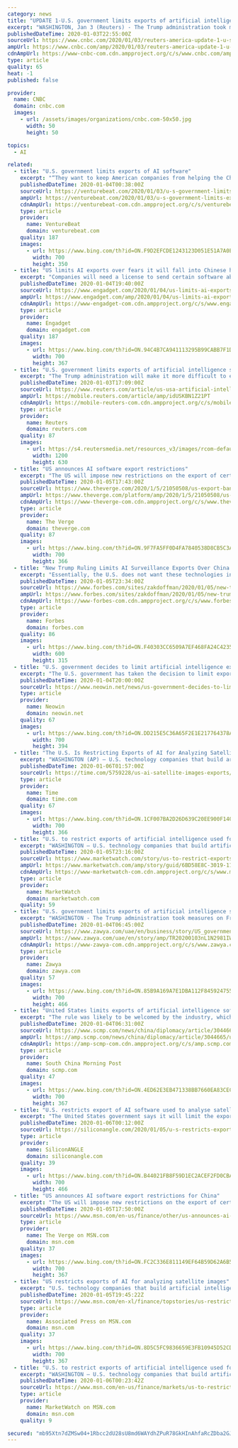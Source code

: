 ```yaml
---
category: news
title: "UPDATE 1-U.S. government limits exports of artificial intelligence software"
excerpt: "WASHINGTON, Jan 3 (Reuters) - The Trump administration took measures on Friday to crimp exports of artificial intelligence software as part of a bid to keep sensitive technologies out of the hands of rival powers like China. Under a new rule which goes into effect on Monday, companies that export certain types of geospatial imagery software ..."
publishedDateTime: 2020-01-03T22:55:00Z
sourceUrl: https://www.cnbc.com/2020/01/03/reuters-america-update-1-u-s-government-limits-exports-of-artificial-intelligence-software.html
ampUrl: https://www.cnbc.com/amp/2020/01/03/reuters-america-update-1-u-s-government-limits-exports-of-artificial-intelligence-software.html
cdnAmpUrl: https://www-cnbc-com.cdn.ampproject.org/c/s/www.cnbc.com/amp/2020/01/03/reuters-america-update-1-u-s-government-limits-exports-of-artificial-intelligence-software.html
type: article
quality: 65
heat: -1
published: false

provider:
  name: CNBC
  domain: cnbc.com
  images:
    - url: /assets/images/organizations/cnbc.com-50x50.jpg
      width: 50
      height: 50

topics:
  - AI

related:
  - title: "U.S. government limits exports of AI software"
    excerpt: "“They want to keep American companies from helping the Chinese make better AI products that can help their military,” said James Lewis, a technology expert with the Washington-based Center for Strategic and International Studies think tank. The rule will likely be welcomed by industry, Lewis said, because it had feared a much broader ..."
    publishedDateTime: 2020-01-04T00:38:00Z
    sourceUrl: https://venturebeat.com/2020/01/03/u-s-government-limits-exports-of-ai-software/
    ampUrl: https://venturebeat.com/2020/01/03/u-s-government-limits-exports-of-ai-software/amp/
    cdnAmpUrl: https://venturebeat-com.cdn.ampproject.org/c/s/venturebeat.com/2020/01/03/u-s-government-limits-exports-of-ai-software/amp/
    type: article
    provider:
      name: VentureBeat
      domain: venturebeat.com
    quality: 187
    images:
      - url: https://www.bing.com/th?id=ON.F9D2EFCDE1243123D051E51A7A0E1284
        width: 700
        height: 350
  - title: "US limits AI exports over fears it will fall into Chinese hands"
    excerpt: "Companies will need a license to send certain software abroad. The US government's concerns about Chinese involvement in tech are leading to significant restrictions on AI. The Commerce Department is instituting a rule on January 6th that will require companies to obtain a license if they want to export certain AI-powered geospatial imagery ..."
    publishedDateTime: 2020-01-04T19:40:00Z
    sourceUrl: https://www.engadget.com/2020/01/04/us-limits-ai-exports/
    ampUrl: https://www.engadget.com/amp/2020/01/04/us-limits-ai-exports/
    cdnAmpUrl: https://www-engadget-com.cdn.ampproject.org/c/s/www.engadget.com/amp/2020/01/04/us-limits-ai-exports/
    type: article
    provider:
      name: Engadget
      domain: engadget.com
    quality: 187
    images:
      - url: https://www.bing.com/th?id=ON.94C4B7CA941113295B99CABB7F1DA5E3
        width: 700
        height: 367
  - title: "U.S. government limits exports of artificial intelligence software"
    excerpt: "The Trump administration will make it more difficult to export artificial intelligence software as of next week, part of a bid to keep sensitive technologies out of the hands of rival powers like China."
    publishedDateTime: 2020-01-03T17:09:00Z
    sourceUrl: https://www.reuters.com/article/us-usa-artificial-intelligence-idUSKBN1Z21PT
    ampUrl: https://mobile.reuters.com/article/amp/idUSKBN1Z21PT
    cdnAmpUrl: https://mobile-reuters-com.cdn.ampproject.org/c/s/mobile.reuters.com/article/amp/idUSKBN1Z21PT
    type: article
    provider:
      name: Reuters
      domain: reuters.com
    quality: 87
    images:
      - url: https://s4.reutersmedia.net/resources_v3/images/rcom-default.png
        width: 1200
        height: 630
  - title: "US announces AI software export restrictions"
    excerpt: "The US will impose new restrictions on the export of certain AI programs overseas, including to rival China. The ban, which comes into force on Monday, is the first to be applied under a 2018 law known as the Export Control Reform Act or ECRA. This requires the government to examine how it can restrict the export of “emerging” technologies ..."
    publishedDateTime: 2020-01-05T17:43:00Z
    sourceUrl: https://www.theverge.com/2020/1/5/21050508/us-export-ban-ai-software-china-geospatial-analysis
    ampUrl: https://www.theverge.com/platform/amp/2020/1/5/21050508/us-export-ban-ai-software-china-geospatial-analysis
    cdnAmpUrl: https://www-theverge-com.cdn.ampproject.org/c/s/www.theverge.com/platform/amp/2020/1/5/21050508/us-export-ban-ai-software-china-geospatial-analysis
    type: article
    provider:
      name: The Verge
      domain: theverge.com
    quality: 87
    images:
      - url: https://www.bing.com/th?id=ON.9F7FA5FF0D4FA7840538D8CB5C3AD22B
        width: 700
        height: 366
  - title: "New Trump Ruling Limits AI Surveillance Exports Over China Military Fears"
    excerpt: "Essentially, the U.S. does not want these technologies in enemy hands. The restrictions cover U.S. exports to all countries bar Canada, but the primary target is of course China and its world-leading AI surveillance industry. Some three months ago, Washington barred U.S. companies from trading with China’s leading AI surveillance unicorns ..."
    publishedDateTime: 2020-01-05T23:34:00Z
    sourceUrl: https://www.forbes.com/sites/zakdoffman/2020/01/05/new-trump-ruling-limits-ai-surveillance-exports-over-china-military-fears/
    ampUrl: https://www.forbes.com/sites/zakdoffman/2020/01/05/new-trump-ruling-limits-ai-surveillance-exports-over-china-military-fears/amp/
    cdnAmpUrl: https://www-forbes-com.cdn.ampproject.org/c/s/www.forbes.com/sites/zakdoffman/2020/01/05/new-trump-ruling-limits-ai-surveillance-exports-over-china-military-fears/amp/
    type: article
    provider:
      name: Forbes
      domain: forbes.com
    quality: 86
    images:
      - url: https://www.bing.com/th?id=ON.F40303CC6509A7EF468FA24C42350E12
        width: 600
        height: 315
  - title: "U.S. government decides to limit artificial intelligence exports"
    excerpt: "The U.S. government has taken the decision to limit exports of artificial intelligence software in a bid to keep it out of the hands of countries like Russia and China. With the new restrictions, which come into effect on Monday, companies that export geospatial imagery software from the country will need to acquire a license. The only time a ..."
    publishedDateTime: 2020-01-04T20:00:00Z
    sourceUrl: https://www.neowin.net/news/us-government-decides-to-limit-artificial-intelligence-exports
    type: article
    provider:
      name: Neowin
      domain: neowin.net
    quality: 67
    images:
      - url: https://www.bing.com/th?id=ON.DD215E5C36A65F2E1E217764378A1D04
        width: 700
        height: 394
  - title: "The U.S. Is Restricting Exports of AI for Analyzing Satellite Images"
    excerpt: "WASHINGTON (AP) — U.S. technology companies that build artificial intelligence software for analyzing satellite imagery will face new restrictions on exporting their products to China and elsewhere. The Commerce Department said new export rules take effect Monday that target emerging technology that could give the U.S. a significant military ..."
    publishedDateTime: 2020-01-06T01:57:00Z
    sourceUrl: https://time.com/5759228/us-ai-satellite-images-exports/
    type: article
    provider:
      name: Time
      domain: time.com
    quality: 67
    images:
      - url: https://www.bing.com/th?id=ON.1CF007BA2D26D639C20EE900F14040A7
        width: 700
        height: 366
  - title: "U.S. to restrict exports of artificial intelligence used for analyzing satellite images"
    excerpt: "WASHINGTON — U.S. technology companies that build artificial intelligence software for analyzing satellite imagery will face new restrictions on exporting their products to China and elsewhere. The Commerce Department said new export rules take effect Monday that target emerging technology that could give the U.S. a significant military or ..."
    publishedDateTime: 2020-01-05T23:16:00Z
    sourceUrl: https://www.marketwatch.com/story/us-to-restrict-exports-of-artificial-intelligence-used-for-analyzing-satellite-images-2020-01-05
    ampUrl: https://www.marketwatch.com/amp/story/guid/6BD58E8C-3019-11EA-AEE1-7A786F5E9765
    cdnAmpUrl: https://www-marketwatch-com.cdn.ampproject.org/c/s/www.marketwatch.com/amp/story/guid/6BD58E8C-3019-11EA-AEE1-7A786F5E9765
    type: article
    provider:
      name: MarketWatch
      domain: marketwatch.com
    quality: 59
  - title: "U.S. government limits exports of artificial intelligence software"
    excerpt: "WASHINGTON - The Trump administration took measures on Friday to crimp exports of artificial intelligence software as part of a bid to keep sensitive technologies out of the hands of rival powers like China. Under a new rule which goes into effect on Monday, companies that export certain types of geospatial imagery software from the United ..."
    publishedDateTime: 2020-01-04T06:45:00Z
    sourceUrl: https://www.zawya.com/uae/en/business/story/US_government_limits_exports_of_artificial_intelligence_software-TR20200103nL1N2981IWX1/
    ampUrl: https://www.zawya.com/uae/en/story/amp/TR20200103nL1N2981IWX1/
    cdnAmpUrl: https://www-zawya-com.cdn.ampproject.org/c/s/www.zawya.com/uae/en/story/amp/TR20200103nL1N2981IWX1/
    type: article
    provider:
      name: Zawya
      domain: zawya.com
    quality: 57
    images:
      - url: https://www.bing.com/th?id=ON.85B9A169A7E1DBA112F845924755F8F9
        width: 700
        height: 466
  - title: "United States limits exports of artificial intelligence software to rival powers like China"
    excerpt: "The rule was likely to be welcomed by the industry, which had feared a much broader crackdown on exports of most artificial intelligence hardware and software, he said. The rule covered software that could be used by sensors, drones and satellites to automate the process of identifying targets for both military and civilian ends, he said."
    publishedDateTime: 2020-01-04T06:31:00Z
    sourceUrl: https://www.scmp.com/news/china/diplomacy/article/3044665/united-states-limits-exports-artificial-intelligence-software
    ampUrl: https://amp.scmp.com/news/china/diplomacy/article/3044665/united-states-limits-exports-artificial-intelligence-software
    cdnAmpUrl: https://amp-scmp-com.cdn.ampproject.org/c/s/amp.scmp.com/news/china/diplomacy/article/3044665/united-states-limits-exports-artificial-intelligence-software
    type: article
    provider:
      name: South China Morning Post
      domain: scmp.com
    quality: 47
    images:
      - url: https://www.bing.com/th?id=ON.4ED62E3EB471338BB7660EA83CECAD44
        width: 700
        height: 367
  - title: "U.S. restricts export of AI software used to analyse satellite images"
    excerpt: "The United States government says it will limit the export of certain types of artificial intelligence software that’s used to analyze images ... It applies specifically to software that uses neural networks, a component of machine learning, to discover “points of interest” in geospatial images created by satellites."
    publishedDateTime: 2020-01-06T00:12:00Z
    sourceUrl: https://siliconangle.com/2020/01/05/u-s-restricts-export-ai-software-used-analyse-satellite-images/
    type: article
    provider:
      name: SiliconANGLE
      domain: siliconangle.com
    quality: 39
    images:
      - url: https://www.bing.com/th?id=ON.B44021FB8F59D1EC2ACEF2FD0CBACC98
        width: 700
        height: 466
  - title: "US announces AI software export restrictions for China"
    excerpt: "The US will impose new restrictions on the export of certain AI programs overseas, including to rival China. The ban, which comes into force on Monday, is the first to be applied under a 2018 law known as the Export Control Reform Act or ECRA."
    publishedDateTime: 2020-01-05T17:50:00Z
    sourceUrl: https://www.msn.com/en-us/finance/other/us-announces-ai-software-export-restrictions-for-china/ar-BBYD5Xa
    type: article
    provider:
      name: The Verge on MSN.com
      domain: msn.com
    quality: 37
    images:
      - url: https://www.bing.com/th?id=ON.FC2C336E811149EF64B59D62A6B5D659
        width: 700
        height: 367
  - title: "US restricts exports of AI for analyzing satellite images"
    excerpt: "U.S. technology companies that build artificial intelligence software for analyzing satellite imagery will face new restrictions on exporting their products to China and elsewhere."
    publishedDateTime: 2020-01-05T19:45:22Z
    sourceUrl: https://www.msn.com/en-xl/finance/topstories/us-restricts-exports-of-ai-for-analyzing-satellite-images/ar-BBYEmGP
    type: article
    provider:
      name: Associated Press on MSN.com
      domain: msn.com
    quality: 37
    images:
      - url: https://www.bing.com/th?id=ON.8D5C5FC9836659E3FB10945D52CD5671
        width: 700
        height: 367
  - title: "U.S. to restrict exports of artificial intelligence used for analyzing satellite images"
    excerpt: "WASHINGTON — U.S. technology companies that build artificial intelligence software for analyzing satellite imagery will face new restrictions on exporting their products to China and elsewhere. The Commerce Department said new export rules take effect Monday that target emerging technology that could give the U.S. a significant military or ..."
    publishedDateTime: 2020-01-06T00:23:42Z
    sourceUrl: https://www.msn.com/en-us/finance/markets/us-to-restrict-exports-of-artificial-intelligence-used-for-analyzing-satellite-images/ar-BBYDQAc
    type: article
    provider:
      name: MarketWatch on MSN.com
      domain: msn.com
    quality: 9

secured: "mb95Xtn7dZMSw04+1Rbcc2dU28sU8md6WAYdhZPuR78GkHInAhfaRcZDba2GJtps2pcwFYELxhzD2OrEPVAsblU3gbo20qzvMMxMd9IbGix/4MTVKJNVCMigSpEFppvWK4zkaBbeOaPa/SSVND+Rn/OkmmnpuyjbNALF3O2XHv9M04ZeTU/lZsKtzbgfrAnOIkzU2r+wYECLOehGCSITcIoMz/wTf68cqHWYvbtgg69USVYbeJmb1dch6kCxJ5S9BR5mLlhpafxDqEg/gbjBHA==;DOWMPiVH82/t+ypX7GSJIg=="
---
```


